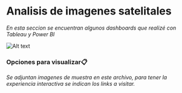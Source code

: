 # Analisis de imagenes satelitales

_En esta seccion se encuentran algunos dashboards que realizé con Tableau y Power BI_


![Alt text](https://raw.githubusercontent.com/riverofacundo/Traditional-machine-learning/teledeteccion/Buenos-Aires.png "Optional Title")


### Opciones para visualizar📋

_Se adjuntan imagenes de muestra en este archivo, para tener la experiencia interactiva se indican los links a visitar._
